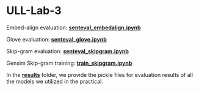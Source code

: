 # ULL-Lab-3

Embed-align evaluation: __[senteval_embedalign.ipynb](https://github.com/ecekt/ULL-Lab-3/blob/master/senteval_embedalign.ipynb)__ 

Glove evaluation: __[senteval_glove.ipynb](https://github.com/ecekt/ULL-Lab-3/blob/master/senteval_glove.ipynb)__ 

Skip-gram evaluation: __[senteval_skipgram.ipynb](https://github.com/ecekt/ULL-Lab-3/blob/master/senteval_skipgram.ipynb)__ 

Gensim Skip-gram training: __[train_skipgram.ipynb](https://github.com/ecekt/ULL-Lab-3/blob/master/train_skipgram.ipynb)__ 

In the __[results](https://github.com/ecekt/ULL-Lab-3/tree/master/results)__ folder, we provide the pickle files for evaluation results of all the models we utilized in the practical.
